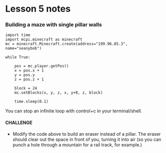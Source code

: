 # Lesson 5 notes

### Building a maze with single pillar walls
```
import time
import mcpi.minecraft as minecraft
mc = minecraft.Minecraft.create(address="199.96.85.3", name="seanybob")

while True:

    pos = mc.player.getPos()
    x = pos.x + 1
    y = pos.y
    z = pos.z + 1
    
    block = 24
    mc.setBlocks(x, y, z, x, y+8, z, block)
    
    time.sleep(0.1)
```

You can stop an infinite loop with control+c in your terminal/shell.

#### CHALLENGE

- Modify the code above to build an eraser instead of a pillar. The eraser should clear out the space in front of you, turning it into air (so you can punch a hole through a mountain for a rail track, for example.)
